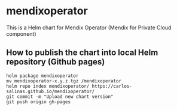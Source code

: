 # mendixoperator
This is a Helm chart for Mendix Operator (Mendix for Private Cloud component)

## How to publish the chart into local Helm repository (Github pages)

```
helm package mendixoperator 
mv mendixoperator-x.y.z.tgz /mendixoperator
helm repo index mendixoperator/ https://carlos-salinas.github.io/mendixoperator/
git commit -m "Upload new chart version"
git push origin gh-pages
```